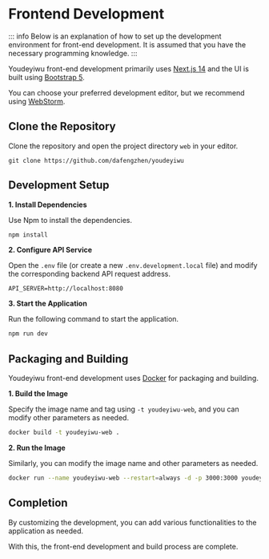 # Frontend Development

::: info
Below is an explanation of how to set up the development environment for front-end development. It is assumed that you have the necessary programming knowledge.
:::

Youdeyiwu front-end development primarily uses [Next.js 14](https://nextjs.org) and the UI is built using [Bootstrap 5](https://getbootstrap.com).

You can choose your preferred development editor, but we recommend using [WebStorm](https://www.jetbrains.com/webstorm).

## Clone the Repository

Clone the repository and open the project directory ```web``` in your editor.

```git
git clone https://github.com/dafengzhen/youdeyiwu
```

## Development Setup

**1. Install Dependencies**

Use Npm to install the dependencies.

```sh
npm install
```

**2. Configure API Service**

Open the ```.env``` file (or create a new ```.env.development.local``` file) and modify the corresponding backend API request address.

```env
API_SERVER=http://localhost:8080
```

**3. Start the Application**

Run the following command to start the application.

```sh
npm run dev
```

## Packaging and Building

Youdeyiwu front-end development uses [Docker](https://www.docker.com) for packaging and building.

**1. Build the Image**

Specify the image name and tag using ```-t youdeyiwu-web```, and you can modify other parameters as needed.

```sh
docker build -t youdeyiwu-web .
```

**2. Run the Image**

Similarly, you can modify the image name and other parameters as needed.

```sh
docker run --name youdeyiwu-web --restart=always -d -p 3000:3000 youdeyiwu-web
```

## Completion

By customizing the development, you can add various functionalities to the application as needed.

With this, the front-end development and build process are complete.

